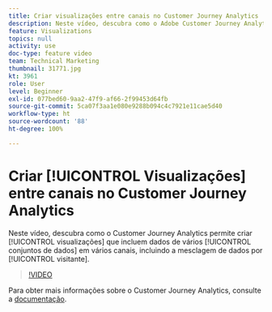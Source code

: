 ```yaml
---
title: Criar visualizações entre canais no Customer Journey Analytics
description: Neste vídeo, descubra como o Adobe Customer Journey Analytics permite criar visualizações que incluem dados de vários conjuntos de dados em vários canais, incluindo a mesclagem de dados por visitante.
feature: Visualizations
topics: null
activity: use
doc-type: feature video
team: Technical Marketing
thumbnail: 31771.jpg
kt: 3961
role: User
level: Beginner
exl-id: 077bed60-9aa2-47f9-af66-2f99453d64fb
source-git-commit: 5ca07f3aa1e080e9288b094c4c7921e11cae5d40
workflow-type: ht
source-wordcount: '88'
ht-degree: 100%

---
```


# Criar [!UICONTROL Visualizações] entre canais no Customer Journey Analytics

Neste vídeo, descubra como o Customer Journey Analytics permite criar [!UICONTROL visualizações] que incluem dados de vários [!UICONTROL conjuntos de dados] em vários canais, incluindo a mesclagem de dados por [!UICONTROL visitante].

>[!VIDEO](https://video.tv.adobe.com/v/31771/?quality=12)

Para obter mais informações sobre o Customer Journey Analytics, consulte a [documentação](https://experienceleague.adobe.com/docs/analytics-platform/using/cja-landing.html?lang=pt-BR).
